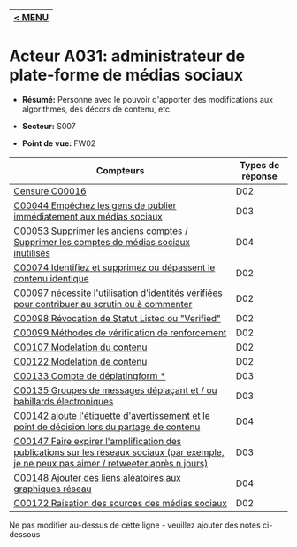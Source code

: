 |[< MENU](../README.md)|
|---|
# Acteur A031: administrateur de plate-forme de médias sociaux

* **Résumé:** Personne avec le pouvoir d'apporter des modifications aux algorithmes, des décors de contenu, etc.

* **Secteur:** S007

* **Point de vue:** FW02


|Compteurs |Types de réponse |
|-------- |-------------- |
|[Censure C00016](../../generated_pages/counters/C00016.md) |D02 |
|[C00044 Empêchez les gens de publier immédiatement aux médias sociaux](../../generated_pages/counters/C00044.md) |D03 |
|[C00053 Supprimer les anciens comptes / Supprimer les comptes de médias sociaux inutilisés](../../generated_pages/counters/C00053.md) |D04 |
|[C00074 Identifiez et supprimez ou dépassent le contenu identique](../../generated_pages/counters/C00074.md) |D02 |
|[C00097 nécessite l'utilisation d'identités vérifiées pour contribuer au scrutin ou à commenter](../../generated_pages/counters/C00097.md) |D02 |
|[C00098 Révocation de Statut Listed ou "Verified"](../../generated_pages/counters/C00098.md) |D02 |
|[C00099 Méthodes de vérification de renforcement](../../generated_pages/counters/C00099.md) |D02 ||[C00101 Créer une friction par engagement de limitation de taux](../../generated_pages/counters/C00101.md) |D04 |
|[C00107 Modelation du contenu](../../generated_pages/counters/C00107.md) |D02 |
|[C00122 Modelation de contenu](../../generated_pages/counters/C00122.md) |D02 |
|[C00133 Compte de déplatingform *](../../generated_pages/counters/C00133.md) |D03 |
|[C00135 Groupes de messages déplaçant et / ou babillards électroniques](../../generated_pages/counters/C00135.md) |D03 |
|[C00142 ajoute l'étiquette d'avertissement et le point de décision lors du partage de contenu](../../generated_pages/counters/C00142.md) |D04 |
|[C00147 Faire expirer l'amplification des publications sur les réseaux sociaux (par exemple, je ne peux pas aimer / retweeter après n jours)](../../generated_pages/counters/C00147.md) |D03 |
|[C00148 Ajouter des liens aléatoires aux graphiques réseau](../../generated_pages/counters/C00148.md) |D04 |
|[C00172 Raisation des sources des médias sociaux](../../generated_pages/counters/C00172.md) |D02 ||[C00197 Supprimer les comptes suspects](../../generated_pages/counters/C00197.md) |D02 |


Ne pas modifier au-dessus de cette ligne - veuillez ajouter des notes ci-dessous